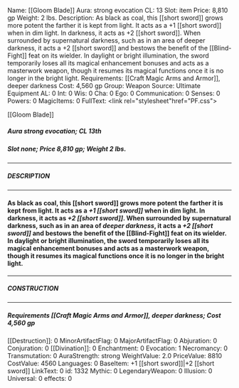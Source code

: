 Name: [[Gloom Blade]]
Aura: strong evocation
CL: 13
Slot: item
Price: 8,810 gp
Weight: 2 lbs.
Description: As black as coal, this [[short sword]] grows more potent the farther it is kept from light. It acts as a +1 [[short sword]] when in dim light. In darkness, it acts as +2 [[short sword]]. When surrounded by supernatural darkness, such as in an area of deeper darkness, it acts a +2 [[short sword]] and bestows the benefit of the [[Blind-Fight]] feat on its wielder. In daylight or bright illumination, the sword temporarily loses all its magical enhancement bonuses and acts as a masterwork weapon, though it resumes its magical functions once it is no longer in the bright light.
Requirements: [[Craft Magic Arms and Armor]], deeper darkness
Cost: 4,560 gp
Group: Weapon
Source: Ultimate Equipment
AL: 0
Int: 0
Wis: 0
Cha: 0
Ego: 0
Communication: 0
Senses: 0
Powers: 0
MagicItems: 0
FullText: <link rel="stylesheet"href="PF.css"><div class="heading"><p class="alignleft">[[Gloom Blade]]</p><div style="clear: both;"></div></div><div><h5><b>Aura </b>strong evocation; <b>CL </b>13th</h5><h5><b>Slot </b>none; <b>Price </b>8,810 gp; <b>Weight </b>2 lbs.</h5></div><hr/><div><h5><b>DESCRIPTION</b></h5></div><hr/><div><h4><p>As black as coal, this [[short sword]] grows more potent the farther it is kept from light. It acts as a <i>+1 [[short sword]]</i> when in dim light. In darkness, it acts as <i>+2 [[short sword]]</i>. When surrounded by supernatural darkness, such as in an area of <i>deeper darkness</i>, it acts a <i>+2 [[short sword]]</i> and bestows the benefit of the [[Blind-Fight]] feat on its wielder. In daylight or bright illumination, the sword temporarily loses all its magical enhancement bonuses and acts as a masterwork weapon, though it resumes its magical functions once it is no longer in the bright light.</p></h4></div><hr/><div><h5><b>CONSTRUCTION</b></h5></div><hr/><div><h5><b>Requirements </b>[[Craft Magic Arms and Armor]], <i>deeper darkness</i>; <b>Cost </b>4,560 gp</h5></div>
[[Destruction]]: 0
MinorArtifactFlag: 0
MajorArtifactFlag: 0
Abjuration: 0
Conjuration: 0
[[Divination]]: 0
Enchantment: 0
Evocation: 1
Necromancy: 0
Transmutation: 0
AuraStrength: strong
WeightValue: 2.0
PriceValue: 8810
CostValue: 4560
Languages: 0
BaseItem: +1 [[short sword]]|+2 [[short sword]]
LinkText: 0
id: 1332
Mythic: 0
LegendaryWeapon: 0
Illusion: 0
Universal: 0
effects: 0
